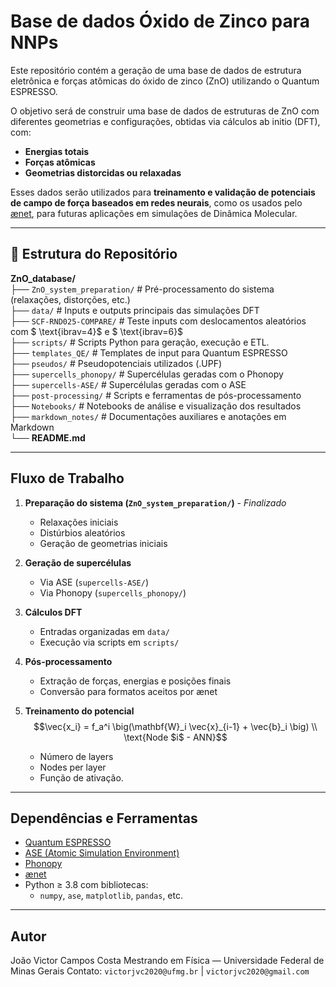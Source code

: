 # Base de dados Óxido de Zinco para NNPs

Este repositório contém a geração de uma base de dados de estrutura eletrônica e forças atômicas do óxido de zinco (ZnO) utilizando o Quantum ESPRESSO.  

O objetivo será de construir uma base de dados de estruturas de ZnO com diferentes geometrias e configurações, obtidas via cálculos ab initio (DFT), com:

- **Energias totais**
- **Forças atômicas**
- **Geometrias distorcidas ou relaxadas**

Esses dados serão utilizados para **treinamento e validação de potenciais de campo de força baseados em redes neurais**, como os usados pelo [ænet](https://ann.atomistic.net/), para futuras aplicações em simulações de Dinâmica Molecular.

---

## 📁 Estrutura do Repositório
__ZnO_database/__  
├── `ZnO_system_preparation/` # Pré-processamento do sistema (relaxações, distorções, etc.)  
├── `data/`                   # Inputs e outputs principais das simulações DFT  
├── `SCF-RND025-COMPARE/`     # Teste inputs com deslocamentos aleatórios com $ \text{ibrav=4}$ e $ \text{ibrav=6}$  
├── `scripts/`                # Scripts Python para geração, execução e ETL.  
├── `templates_QE/`           # Templates de input para Quantum ESPRESSO  
├── `pseudos/`                # Pseudopotenciais utilizados (.UPF)  
├── `supercells_phonopy/`     # Supercélulas geradas com o Phonopy  
├── `supercells-ASE/`         # Supercélulas geradas com o ASE  
├── `post-processing/`        # Scripts e ferramentas de pós-processamento  
├── `Notebooks/`              # Notebooks de análise e visualização dos resultados  
├── `markdown_notes/`         # Documentações auxiliares e anotações em Markdown  
└── __README.md__   

---

## Fluxo de Trabalho

1. **Preparação do sistema (`ZnO_system_preparation/`)** - _Finalizado_
   - Relaxações iniciais
   - Distúrbios aleatórios
   - Geração de geometrias iniciais

2. **Geração de supercélulas**
   - Via ASE (`supercells-ASE/`)
   - Via Phonopy (`supercells_phonopy/`)

3. **Cálculos DFT**
   - Entradas organizadas em `data/`
   - Execução via scripts em `scripts/`

4. **Pós-processamento**
   - Extração de forças, energias e posições finais
   - Conversão para formatos aceitos por ænet

5. **Treinamento do potencial**
   $$\vec{x_i} = f_a^i \big(\mathbf{W}_i \vec{x}_{i-1} + \vec{b}_i \big) \\ \text{Node $i$ - ANN}$$ 
   
   - Número de layers
   - Nodes per layer
   - Função de ativação.


---

##  Dependências e Ferramentas

- [Quantum ESPRESSO](https://www.quantum-espresso.org/)
- [ASE (Atomic Simulation Environment)](https://wiki.fysik.dtu.dk/ase/)
- [Phonopy](https://phonopy.github.io/phonopy/)
- [ænet](https://ann.atomistic.net/)
- Python ≥ 3.8 com bibliotecas:
  - `numpy`, `ase`, `matplotlib`, `pandas`, etc.

---


## Autor

João Victor Campos Costa 
Mestrando em Física — Universidade Federal de Minas Gerais 
Contato: `victorjvc2020@ufmg.br` | `victorjvc2020@gmail.com`



